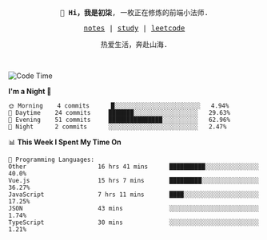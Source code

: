 <p align="center">
  <samp>
    <span><strong>👋 Hi，我是初柒</strong>,</span>
    <span>一枚正在修炼的前端小法师.</span>
  </samp>
</p>

<p align="center">
  <samp>
    <a href="https://www.wolai.com/dec-seven/wyPFvMTwAcD9muc6RMfThB">notes</a> |
    <a href="https://github.com/dec-seven/fe-study">study</a> |
    <a href="https://leetcode.cn/u/dec-seven/">leetcode</a>
  </samp>
</p>
<p align="center">
  <samp>
    <span>热爱生活，奔赴山海.</span>
  </samp>
</p>
<br>

<!--START_SECTION:waka-->
![Code Time](http://img.shields.io/badge/Code%20Time-281%20hrs%2026%20mins-blue)

**I'm a Night 🦉** 

```text
🌞 Morning    4 commits      █░░░░░░░░░░░░░░░░░░░░░░░░   4.94% 
🌆 Daytime    24 commits     ███████░░░░░░░░░░░░░░░░░░   29.63% 
🌃 Evening    51 commits     ███████████████░░░░░░░░░░   62.96% 
🌙 Night      2 commits      ░░░░░░░░░░░░░░░░░░░░░░░░░   2.47%

```


📊 **This Week I Spent My Time On** 

```text
💬 Programming Languages: 
Other                    16 hrs 41 mins      ██████████░░░░░░░░░░░░░░░   40.0% 
Vue.js                   15 hrs 7 mins       █████████░░░░░░░░░░░░░░░░   36.27% 
JavaScript               7 hrs 11 mins       ████░░░░░░░░░░░░░░░░░░░░░   17.25% 
JSON                     43 mins             ░░░░░░░░░░░░░░░░░░░░░░░░░   1.74% 
TypeScript               30 mins             ░░░░░░░░░░░░░░░░░░░░░░░░░   1.21%

```


<!--END_SECTION:waka-->

